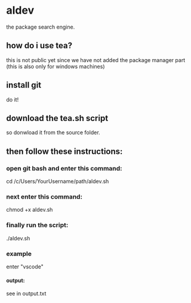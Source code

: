 # aldev
the package search engine.
## how do i use tea?
this is not public yet since we have not added the package manager part (this is also only for windows machines)
## install git
do it!
## download the tea.sh script
so donwload it from the source folder.
## then follow these instructions:
### open git bash and enter this command:
cd /c/Users/YourUsername/path/aldev.sh
### next enter this command:
chmod +x aldev.sh
### finally run the script:
./aldev.sh
### example
enter "vscode"
#### output:
see in output.txt
